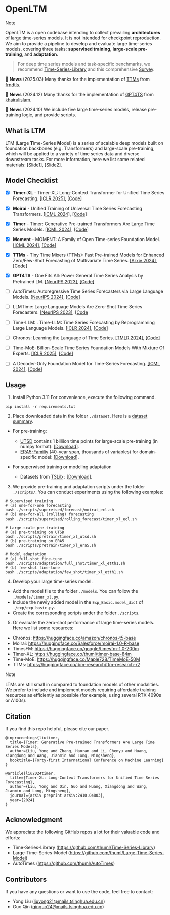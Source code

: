# OpenLTM

> [!NOTE]
> OpenLTM is a open codebase intending to collect prevailing **architectures** of large time-series models. It is not intended for checkpoint reproduction. We aim to provide a pipeline to develop and evaluate large time-series models, covering three tasks: **supervised training**, **large-scale pre-training**, and **adaptation**.

> For deep time series models and task-specific benchmarks, we recommend [Time-Series-Library](https://github.com/thuml/Time-Series-Library) and this comprehensive [Survey](https://arxiv.org/abs/2407.13278).

:triangular_flag_on_post: **News** (2025.03) Many thanks for the implementation of [TTMs](https://arxiv.org/pdf/2401.03955) from [frndtls](https://github.com/frndtls).

:triangular_flag_on_post: **News** (2024.12) Many thanks for the implementation of [GPT4TS](https://arxiv.org/abs/2302.11939) from [khairulislam](https://github.com/khairulislam).

:triangular_flag_on_post: **News** (2024.10) We include five large time-series models, release pre-training logic, and provide scripts.

## What is LTM

LTM (**L**arge **T**ime-Series **M**odel) is a series of scalable deep models built on foundation backbones (e.g. Transformers) and large-scale pre-training, which will be applied to a variety of time series data and diverse downstream tasks. For more information, here we list some related materials: [[Slide1]](https://cloud.tsinghua.edu.cn/f/8a585e37f45f46fd97d0/), [[Slide2]](https://cloud.tsinghua.edu.cn/f/2d4b660fc05148dc8f30/).


## Model Checklist

- [x] **Timer-XL** - Timer-XL: Long-Context Transformer for Unified Time Series Forecasting. [[ICLR 2025]](https://arxiv.org/abs/2410.04803), [[Code]](https://github.com/thuml/Timer-XL)
- [x] **Moirai** - Unified Training of Universal Time Series Forecasting Transformers. [[ICML 2024]](https://arxiv.org/abs/2402.02592), [[Code]](https://github.com/SalesforceAIResearch/uni2ts)
- [x] **Timer** - Timer: Generative Pre-trained Transformers Are Large Time Series Models. [[ICML 2024]](https://arxiv.org/abs/2402.02368), [[Code]](https://github.com/thuml/Large-Time-Series-Model)
- [x] **Moment** - MOMENT: A Family of Open Time-series Foundation Model. [[ICML 2024]](https://arxiv.org/abs/2402.03885), [[Code]](https://github.com/moment-timeseries-foundation-model/moment)
- [x] **TTMs** - Tiny Time Mixers (TTMs): Fast Pre-trained Models for Enhanced Zero/Few-Shot Forecasting of Multivariate Time Series. [[Arxiv 2024]](https://arxiv.org/pdf/2401.03955), [[Code]](https://huggingface.co/ibm-research/ttm-research-r2)
- [x] **GPT4TS** - One Fits All: Power General Time Series Analysis by Pretrained LM. [[NeurIPS 2023]](https://arxiv.org/abs/2302.11939), [[Code]](https://github.com/DAMO-DI-ML/NeurIPS2023-One-Fits-All)
- [ ] AutoTimes: Autoregressive Time Series Forecasters via Large Language Models. [[NeurIPS 2024]](https://arxiv.org/abs/2402.02370), [[Code]](https://github.com/thuml/AutoTimes)
- [ ] LLMTime: Large Language Models Are Zero-Shot Time Series Forecasters. [[NeurIPS 2023]](https://arxiv.org/abs/2310.07820), [[Code](https://github.com/ngruver/llmtime)
- [ ] Time-LLM: . Time-LLM: Time Series Forecasting by Reprogramming Large Language Models. [[ICLR 2024]](https://arxiv.org/abs/2310.01728), [[Code]](https://github.com/KimMeen/Time-LLM)
- [ ] Chronos: Learning the Language of Time Series. [[TMLR 2024]](https://arxiv.org/abs/2403.07815), [[Code]](https://github.com/amazon-science/chronos-forecasting)
- [ ] Time-MoE: Billion-Scale Time Series Foundation Models With Mixture Of Experts. [[ICLR 2025]](https://arxiv.org/abs/2409.16040), [[Code]](https://github.com/Time-MoE/Time-MoE)
- [ ] A Decoder-Only Foundation Model for Time-Series Forecasting. [[ICML 2024]](https://arxiv.org/abs/2310.10688), [[Code]](https://github.com/google-research/timesfm)


## Usage

1. Install Python 3.11 For convenience, execute the following command.

```
pip install -r requirements.txt
```

2. Place downloaded data in the folder ```./dataset```. Here is a [dataset summary](./figures/datasets.png).

- For pre-training:
  * [UTSD](https://huggingface.co/datasets/thuml/UTSD) contains 1 billiion time points for large-scale pre-training (in numpy format): [[Download]](https://cloud.tsinghua.edu.cn/f/93868e3a9fb144fe9719/
).
  * [ERA5-Familiy](https://www.ecmwf.int/en/forecasts/dataset/ecmwf-reanalysis-v5) (40-year span, thousands of variables) for domain-specific model: [[Download]](https://cloud.tsinghua.edu.cn/f/7fe0b95032c64d39bc4a/).

- For superwised training or modeling adaptation
  * Datasets from [TSLib](https://github.com/thuml/Time-Series-Library) : [[Download]](https://cloud.tsinghua.edu.cn/f/4d83223ad71047e28aec/).

3. We provide pre-training and adaptation scripts under the folder `./scripts/`. You can conduct experiments using the following examples:

```
# Supervised training
# (a) one-for-one forecasting
bash ./scripts/supervised/forecast/moirai_ecl.sh
# (b) one-for-all (rolling) forecasting
bash ./scripts/supervised/rolling_forecast/timer_xl_ecl.sh

# Large-scale pre-training
# (a) pre-training on UTSD
bash ./scripts/pretrain/timer_xl_utsd.sh
# (b) pre-training on ERA5
bash ./scripts/pretrain/timer_xl_era5.sh

# Model adaptation
# (a) full-shot fine-tune
bash ./scripts/adaptation/full_shot/timer_xl_etth1.sh
# (b) few-shot fine-tune
bash ./scripts/adaptation/few_shot/timer_xl_etth1.sh
```

4. Develop your large time-series model.

- Add the model file to the folder `./models`. You can follow the `./models/timer_xl.py`.
- Include the newly added model in the `Exp_Basic.model_dict` of  `./exp/exp_basic.py`.
- Create the corresponding scripts under the folder `./scripts`.

5. Or evaluate the zero-shot performance of large time-series models. Here we list some resources:
- Chronos: https://huggingface.co/amazon/chronos-t5-base
- Moirai: https://huggingface.co/Salesforce/moirai-1.0-R-base
- TimesFM: https://huggingface.co/google/timesfm-1.0-200m
- Timer-XL: https://huggingface.co/thuml/timer-base-84m
- Time-MoE: https://huggingface.co/Maple728/TimeMoE-50M
- TTMs: https://huggingface.co/ibm-research/ttm-research-r2

> [!NOTE]
> LTMs are still small in compared to foundation models of other modalities. We prefer to include and implement models requiring affordable training resources as efficiently as possible (for example, using several RTX 4090s or A100s).

## Citation

If you find this repo helpful, please cite our paper. 

```
@inproceedings{liutimer,
  title={Timer: Generative Pre-trained Transformers Are Large Time Series Models},
  author={Liu, Yong and Zhang, Haoran and Li, Chenyu and Huang, Xiangdong and Wang, Jianmin and Long, Mingsheng},
  booktitle={Forty-first International Conference on Machine Learning}
}

@article{liu2024timer,
  title={Timer-XL: Long-Context Transformers for Unified Time Series Forecasting},
  author={Liu, Yong and Qin, Guo and Huang, Xiangdong and Wang, Jianmin and Long, Mingsheng},
  journal={arXiv preprint arXiv:2410.04803},
  year={2024}
}
```

## Acknowledgment

We appreciate the following GitHub repos a lot for their valuable code and efforts:
- Time-Series-Library (https://github.com/thuml/Time-Series-Library)
- Large-Time-Series-Model (https://github.com/thuml/Large-Time-Series-Model)
- AutoTimes (https://github.com/thuml/AutoTimes)

## Contributors

If you have any questions or want to use the code, feel free to contact:
* Yong Liu (liuyong21@mails.tsinghua.edu.cn)
* Guo Qin (qinguo24@mails.tsinghua.edu.cn)
